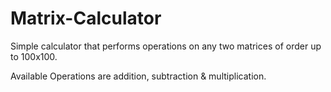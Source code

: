 # Matrix-Calculator

Simple calculator that performs operations on any two matrices of order up to 100x100. 

Available Operations are addition, subtraction & multiplication. 
